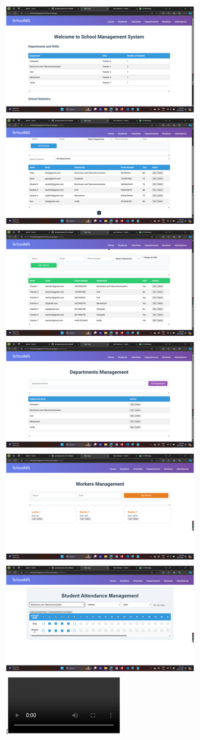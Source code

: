 ![alt text](https://github.com/girijakangutkar/SchoolMgmt/blob/main/Screenshot%20(168).png)

![alt text](https://github.com/girijakangutkar/SchoolMgmt/blob/main/Screenshot%20(169).png)

![alt text](https://github.com/girijakangutkar/SchoolMgmt/blob/main/Screenshot%20(170).png)

![alt text](https://github.com/girijakangutkar/SchoolMgmt/blob/main/Screenshot%20(171).png)

![alt text](https://github.com/girijakangutkar/SchoolMgmt/blob/main/Screenshot%20(172).png)

![alt text](https://github.com/girijakangutkar/SchoolMgmt/blob/main/Screenshot%20(173).png)

[![Watch the video](https://github.com/girijakangutkar/SchoolMgmt/blob/main/SchoolManagement.mp4)
